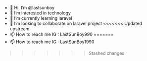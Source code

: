 - 👋 Hi, I’m @lastsunboy
- 👀 I’m interested in technology
- 🌱 I’m currently learning laravel
- 💞️ I’m looking to collaborate on laravel project
<<<<<<< Updated upstream
- 📫 How to reach me IG : LastSunBoy990
=======
- 📫 How to reach me IG : LastSunBoy1990
>>>>>>> Stashed changes

<!---
lastsunboy/lastsunboy is a ✨ special ✨ repository because its `README.md` (this file) appears on your GitHub profile.
You can click the Preview link to take a look at your changes.
--->
